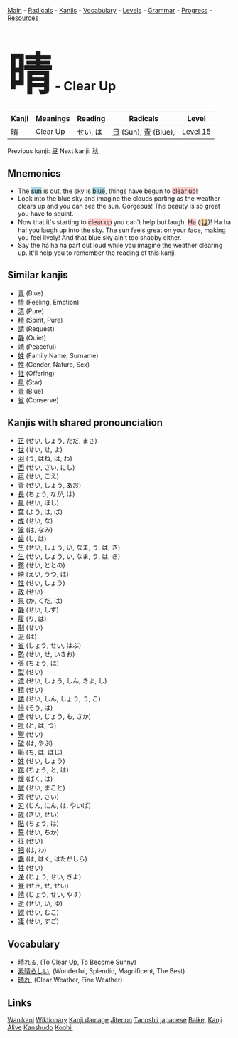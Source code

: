 <style> bigfont {font-size: 100px}</style>
[Main](../README.md) -
[Radicals](../radicals.md) -
[Kanjis](../kanjis.md) -
[Vocabulary](../vocabulary.md) -
[Levels](../levels.md) -
[Grammar](../grammar.md) - 
[Progress](../progress.md) -
[Resources](../resources.md)
# <bigfont> 晴</bigfont> - Clear Up 

| Kanji | Meanings | Reading | Radicals | Level |
| --- | --- | --- | --- | --- |
| 晴 | Clear Up | せい, は | [日](../radicals/日.md) (Sun), [青](../radicals/青.md) (Blue),  | [Level 15](../levels/wk_level15.md) |

Previous kanji: [昼](昼.md) Next kanji: [秋](秋.md) 

## Mnemonics
 * The <span style="background-color:#ADD8E6"> sun</span> is out, the sky is <span style="background-color:#ADD8E6"> blue</span>, things have begun to <span style="background-color:#ffcccb"> clear up</span>!
* Look into the blue sky and imagine the clouds parting as the weather clears up and you can see the sun. Gorgeous! The beauty is so great you have to squint.
* Now that it's starting to <span style="background-color:#ffcccb"> clear up</span> you can't help but laugh. <span style="background-color:#ffcccb"> Ha</span> (<span style="background-color:#fed8b1"> [は](https://jisho.org/search/は)</span>)! Ha ha ha! you laugh up into the sky. The sun feels great on your face, making you feel lively! And that blue sky ain't too shabby either.
* Say the ha ha ha part out loud while you imagine the weather clearing up. It'll help you to remember the reading of this kanji.


## Similar kanjis
 * [青](青.md) (Blue)
* [情](情.md) (Feeling, Emotion)
* [清](清.md) (Pure)
* [精](精.md) (Spirit, Pure)
* [請](請.md) (Request)
* [静](静.md) (Quiet)
* [靖](靖.md) (Peaceful)
* [姓](姓.md) (Family Name, Surname)
* [性](性.md) (Gender, Nature, Sex)
* [牲](牲.md) (Offering)
* [星](星.md) (Star)
* [青](青.md) (Blue)
* [省](省.md) (Conserve)



## Kanjis with shared pronounciation
 * [正](正.md) (せい, しょう, ただ, まさ)
* [世](世.md) (せい, せ, よ)
* [羽](羽.md) (う, はね, は, わ)
* [西](西.md) (せい, さい, にし)
* [声](声.md) (せい, こえ)
* [青](青.md) (せい, しょう, あお)
* [長](長.md) (ちょう, なが, は)
* [星](星.md) (せい, ほし)
* [葉](葉.md) (よう, は, ば)
* [成](成.md) (せい, な)
* [波](波.md) (は, なみ)
* [歯](歯.md) (し, は)
* [生](生.md) (せい, しょう, い, なま, う, は, き)
* [生](生.md) (せい, しょう, い, なま, う, は, き)
* [整](整.md) (せい, ととの)
* [映](映.md) (えい, うつ, は)
* [性](性.md) (せい, しょう)
* [政](政.md) (せい)
* [果](果.md) (か, くだ, は)
* [静](静.md) (せい, しず)
* [履](履.md) (り, は)
* [制](制.md) (せい)
* [派](派.md) (は)
* [省](省.md) (しょう, せい, はぶ)
* [勢](勢.md) (せい, せ, いきお)
* [張](張.md) (ちょう, は)
* [製](製.md) (せい)
* [清](清.md) (せい, しょう, しん, きよ, し)
* [精](精.md) (せい)
* [請](請.md) (せい, しん, しょう, う, こ)
* [掃](掃.md) (そう, は)
* [盛](盛.md) (せい, じょう, も, さか)
* [吐](吐.md) (と, は, つ)
* [聖](聖.md) (せい)
* [破](破.md) (は, やぶ)
* [恥](恥.md) (ち, は, はじ)
* [姓](姓.md) (せい, しょう)
* [跳](跳.md) (ちょう, と, は)
* [爆](爆.md) (ばく, は)
* [誠](誠.md) (せい, まこと)
* [斉](斉.md) (せい, さい)
* [刃](刃.md) (じん, にん, は, やいば)
* [歳](歳.md) (さい, せい)
* [貼](貼.md) (ちょう, は)
* [誓](誓.md) (せい, ちか)
* [征](征.md) (せい)
* [把](把.md) (は, わ)
* [覇](覇.md) (は, はく, はたがしら)
* [牲](牲.md) (せい)
* [浄](浄.md) (じょう, せい, きよ)
* [脊](脊.md) (せき, せ, せい)
* [靖](靖.md) (じょう, せい, やす)
* [逝](逝.md) (せい, い, ゆ)
* [婿](婿.md) (せい, むこ)
* [凄](凄.md) (せい, すご)



## Vocabulary
 * [晴れる](../vocabulary/晴.md), (To Clear Up, To Become Sunny)
* [素晴らしい](../vocabulary/晴.md), (Wonderful, Splendid, Magnificent, The Best)
* [晴れ](../vocabulary/晴.md), (Clear Weather, Fine Weather)




## Links 


[Wanikani](https://www.wanikani.com/kanji/晴)
[Wiktionary](https://en.wiktionary.org/wiki/晴)
[Kanji damage](http://www.kanjidamage.com/kanji/search?utf8=✓&q=晴)
[Jitenon](https://jitenon.com/kanji/晴)
[Tanoshii japanese](https://www.tanoshiijapanese.com/dictionary/kanji.cfm?k=晴)
[Baike](https://baike.baidu.com/item/晴),
[Kanji Alive](https://app.kanjialive.com/晴)
[Kanshudo](https://www.kanshudo.com/searchmn?q=晴)
[Koohii](https://kanji.koohii.com/study/kanji/晴)

